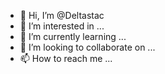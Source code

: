 - 👋 Hi, I’m @Deltastac
- 👀 I’m interested in ...
- 🌱 I’m currently learning ...
- 💞️ I’m looking to collaborate on ...
- 📫 How to reach me ...

<!---
Deltastac/Deltastac is a ✨ special ✨ repository because its `README.md` (this file) appears on your GitHub profile.
You can click the Preview link to take a look at your changes.
--->
